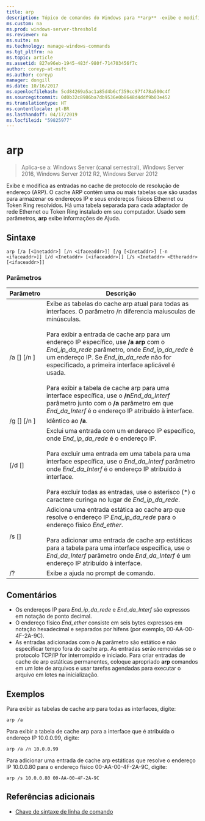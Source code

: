 ```yaml
---
title: arp
description: Tópico de comandos do Windows para **arp** -exibe e modifica as entradas no cache de Resolution Protocol (arp) de endereço usado para armazenar endereços IP e seus endereços físicos resolvidos.
ms.custom: na
ms.prod: windows-server-threshold
ms.reviewer: na
ms.suite: na
ms.technology: manage-windows-commands
ms.tgt_pltfrm: na
ms.topic: article
ms.assetid: 827e96eb-1945-483f-980f-714703456f7c
author: coreyp-at-msft
ms.author: coreyp
manager: dongill
ms.date: 10/16/2017
ms.openlocfilehash: 5cd84269a5ac1a85d4b6cf359cc97f478a500c4f
ms.sourcegitcommit: 0d0b32c8986ba7db9536e0b8648d4ddf9b03e452
ms.translationtype: HT
ms.contentlocale: pt-BR
ms.lasthandoff: 04/17/2019
ms.locfileid: "59825977"
---
```

# <a name="arp"></a>arp

>Aplica-se a: Windows Server (canal semestral), Windows Server 2016, Windows Server 2012 R2, Windows Server 2012

Exibe e modifica as entradas no cache de protocolo de resolução de endereço (ARP). O cache ARP contém uma ou mais tabelas que são usadas para armazenar os endereços IP e seus endereços físicos Ethernet ou Token Ring resolvidos. Há uma tabela separada para cada adaptador de rede Ethernet ou Token Ring instalado em seu computador. Usado sem parâmetros, **arp** exibe informações de Ajuda.
## <a name="syntax"></a>Sintaxe
```
arp [/a [<Inetaddr>] [/n <ifaceaddr>]] [/g [<Inetaddr>] [-n <ifaceaddr>]] [/d <Inetaddr> [<ifaceaddr>]] [/s <Inetaddr> <Etheraddr> [<ifaceaddr>]]
```
### <a name="parameters"></a>Parâmetros
|Parâmetro|Descrição|
|-------|--------|
|/a [<Inetaddr>] [/n <ifaceaddr>]|Exibe as tabelas do cache arp atual para todas as interfaces. O parâmetro /n diferencia maiusculas de minúsculas.<br /><br />Para exibir a entrada de cache arp para um endereço IP específico, use **/a arp** com o *End_ip_da_rede* parâmetro, onde *End_ip_da_rede* é um endereço IP. Se *End_ip_da_rede* não for especificado, a primeira interface aplicável é usada.<br /><br />Para exibir a tabela de cache arp para uma interface específica, use o **/n***End_da_Interf* parâmetro junto com o **/a** parâmetro em que *End_da_Interf* é o endereço IP atribuído à interface.|
|/g [<Inetaddr>] [/n <ifaceaddr>]|Idêntico ao **/a**.|
|[/d <Inetaddr> [<ifaceaddr>]|Exclui uma entrada com um endereço IP específico, onde *End_ip_da_rede* é o endereço IP.<br /><br />Para excluir uma entrada em uma tabela para uma interface específica, use o *End_da_Interf* parâmetro onde *End_da_Interf* é o endereço IP atribuído à interface.<br /><br />Para excluir todas as entradas, use o asterisco (\*) o caractere curinga no lugar de *End_ip_da_rede*.|
|/s <Inetaddr> <Etheraddr> [<ifaceaddr>]|Adiciona uma entrada estática ao cache arp que resolve o endereço IP *End_ip_da_rede* para o endereço físico *End_ether*.<br /><br />Para adicionar uma entrada de cache arp estáticas para a tabela para uma interface específica, use o *End_da_Interf* parâmetro onde *End_da_Interf* é um endereço IP atribuído à interface.|
|/?|Exibe a ajuda no prompt de comando.|
## <a name="remarks"></a>Comentários
-   Os endereços IP para *End_ip_da_rede* e *End_da_Interf* são expressos em notação de ponto decimal.
-   O endereço físico *End_ether* consiste em seis bytes expressos em notação hexadecimal e separados por hifens (por exemplo, 00-AA-00-4F-2A-9C).
-   As entradas adicionadas com o **/s** parâmetro são estático e não especificar tempo fora do cache arp. As entradas serão removidas se o protocolo TCP/IP for interrompido e iniciado. Para criar entradas de cache de arp estáticas permanentes, coloque apropriado **arp** comandos em um lote de arquivos e usar tarefas agendadas para executar o arquivo em lotes na inicialização.
## <a name="BKMK_Examples"></a>Exemplos
Para exibir as tabelas de cache arp para todas as interfaces, digite:
```
arp /a
```
Para exibir a tabela de cache arp para a interface que é atribuída o endereço IP 10.0.0.99, digite:
```
arp /a /n 10.0.0.99
```
Para adicionar uma entrada de cache arp estáticas que resolve o endereço IP 10.0.0.80 para o endereço físico 00-AA-00-4F-2A-9C, digite:
```
arp /s 10.0.0.80 00-AA-00-4F-2A-9C 
```
## <a name="additional-references"></a>Referências adicionais
-   [Chave de sintaxe de linha de comando](command-line-syntax-key.md)
